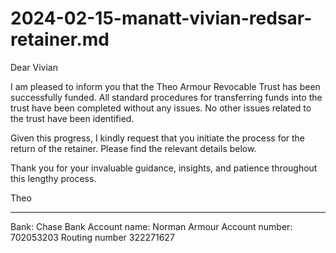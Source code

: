 # 2024-02-15-manatt-vivian-redsar-retainer.md

Dear Vivian

I am pleased to inform you that the Theo Armour Revocable Trust has been successfully funded. All standard procedures for transferring funds into the trust have been completed without any issues. No other issues related to the trust have been identified.

Given this progress, I kindly request that you initiate the process for the return of the retainer. Please find the relevant details below.

Thank you for your invaluable guidance, insights, and patience throughout this lengthy process.

Theo

***

Bank: Chase Bank
Account name: Norman Armour
Account number: 702053203
Routing number 322271627


